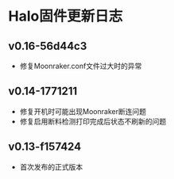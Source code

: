 # Halo固件更新日志


## v0.16-56d44c3

* 修复Moonraker.conf文件过大时的异常

## v0.14-1771211

* 修复开机时可能出现Moonraker断连问题
* 修复启用断料检测打印完成后状态不刷新的问题

## v0.13-f157424

* 首次发布的正式版本
